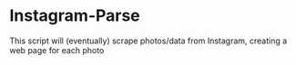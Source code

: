 # Instagram-Parse
This script will (eventually) scrape photos/data from Instagram, creating a web page for each photo

